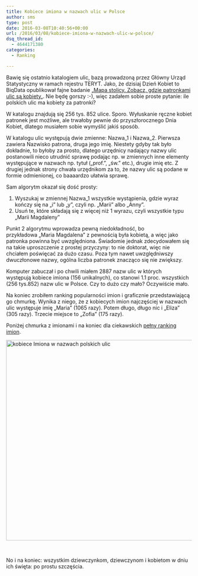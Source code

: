 ```yaml
---
title: Kobiece imiona w nazwach ulic w Polsce
author: sms
type: post
date: 2016-03-08T10:40:56+00:00
url: /2016/03/08/kobiece-imiona-w-nazwach-ulic-w-polsce/
dsq_thread_id:
  - 4644171380
categories:
  - Ranking

---
```

Bawię się ostatnio katalogiem ulic, bazą prowadzoną przez Główny Urząd Statystyczny w ramach rejestru TERYT. Jako, że dzisiaj Dzień Kobiet to BiqData opublikował fajne badanie &#8222;[Mapa stolicy. Zobacz, gdzie patronkami ulic są kobiety][1]&#8222;. Nie będę gorszy :-), więc zadałem sobie proste pytanie: ile polskich ulic ma kobiety za patronki?

<!--more-->

W katalogu znajdują się 256 tys. 852 ulice. Sporo. Wyłuskanie ręczne kobiet patronek jest możliwe, ale trwałoby pewnie do przyszłorocznego Dnia Kobiet, dlatego musiałem sobie wymyślić jakiś sposób.

W katalogu ulic występują dwie zmienne: Nazwa\_1 i Nazwa\_2. Pierwsza zawiera Nazwisko patrona, druga jego imię. Niestety gdyby tak było dokładnie, to byłoby za prosto, dlatego urzędnicy nadający nazwy ulic postanowili nieco utrudnić sprawę podając np. w zmiennych inne elementy występujące w nazwach np. tytuł (&#8222;prof.&#8221;, &#8222;św.&#8221; etc.), drugie imię etc. Z drugiej jednak strony chwała urzędnikom za to, że nazwy ulic są podane w formie odmienionej, co baaaardzo ułatwia sprawę.

Sam algorytm okazał się dość prosty:

  1. Wyszukaj w zmiennej Nazwa_1 wszystkie wystąpienia, gdzie wyraz kończy się na &#8222;i&#8221; lub &#8222;y&#8221;, czyli np. &#8222;Marii&#8221; albo &#8222;Anny&#8221;.
  2. Usuń te, które składają się z więcej niż 1 wyrazu, czyli wszystkie typu &#8222;Marii Magdaleny&#8221;

Punkt 2 algorytmu wprowadza pewną niedokładność, bo przykładowa &#8222;Maria Magdalena&#8221; z pewnością była kobietą, a więc jako patronka powinna być uwzględniona. Świadomie jednak zdecydowałem się na takie uproszczenie z prostej przyczyny: to nie doktorat, więc nie chciałem poświęcać za dużo czasu. Poza tym nawet uwzględniwszy dwuczłonowe nazwy, ogólna liczba patronek znacząco się nie zwiększy.

Komputer zabuczał i po chwili miałem 2887 nazw ulic w których występują kobiece imiona (156 unikalnych), co stanowi 1.1 proc. wszystkich (256 tys.852) nazw ulic w Polsce. Czy to dużo czy mało? Oczywiście mało.

Na koniec zrobiłem ranking popularności imion i graficznie przedstawiającą go chmurkę. Wynika z niego, że z kobiecych imion najczęściej w nazwach ulic występuje imię &#8222;Maria&#8221; (1065 razy). Potem długo, długo nic i &#8222;Eliza&#8221; (305 razy). Trzecie miejsce to &#8222;Zofia&#8221; (175 razy).

Poniżej chmurka z imionami i na koniec dla ciekawskich <a href="http://dziennikarz.pl/inne/kobietyimiona.html" target="_blank">pełny ranking imion</a>.

<img class="aligncenter size-full wp-image-1538" src="http://dziennikarz.pl/wp-content/uploads/2016/03/kobietyImiona.png" alt="kobiece Imiona w nazwach polskich ulic" width="884" height="544" srcset="http://dziennikarz.pl/wp-content/uploads/2016/03/kobietyImiona.png 884w, http://dziennikarz.pl/wp-content/uploads/2016/03/kobietyImiona-300x185.png 300w, http://dziennikarz.pl/wp-content/uploads/2016/03/kobietyImiona-768x473.png 768w" sizes="(max-width: 709px) 85vw, (max-width: 909px) 67vw, (max-width: 1362px) 62vw, 840px" />

&nbsp;

No i na koniec: wszystkim dziewczynkom, dziewczynom i kobietom w dniu ich święta: po prostu szczęścia.

&nbsp;

 [1]: http://biqdata.wyborcza.pl/warszawskie-ulice-zobacz-jak-malo-kobiet-jest-patronkami-ulic